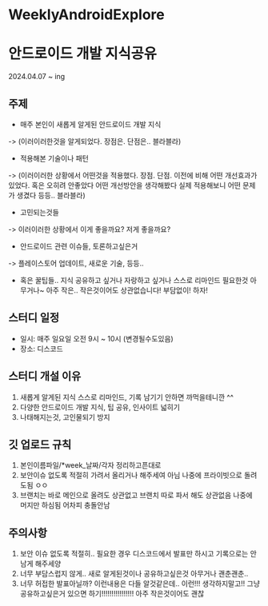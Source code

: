 # WeeklyAndroidExplore

# 안드로이드 개발 지식공유
2024.04.07 ~ ing

## 주제
* 매주 본인이 새롭게 알게된 안드로이드 개발 지식

-> (이러이러한것을 알게되었다. 장점은. 단점은.. 블라블라)
* 적용해본 기술이나 패턴

-> (이러이러한 상황에서 어떤것을 적용했다. 장점. 단점. 이전에 비해 어떤 개선효과가 있었다. 혹은 오히려 안좋았다 어떤 개선방안을 생각해봤다 실제 적용해보니 어떤 문제가 생겼다 등등.. 블라블라)
* 고민되는것들

-> 이러이러한 상황에서 이게 좋을까요? 저게 좋을까요?
* 안드로이드 관련 이슈들, 토론하고싶은거

-> 플레이스토어 업데이트, 새로운 기술, 등등.. 

* 혹은 꿀팁들.. 
지식 공유하고 싶거나 자랑하고 싶거나 스스로 리마인드 필요한것 아무거나~
아주 작은.. 작은것이어도 상관없습니다! 부담없이! 하자!

## 스터디 일정
* 일시: 매주 일요일 오전 9시 ~ 10시 (변경될수도있음)
* 장소: 디스코드

## 스터디 개설 이유
1. 새롭게 알게된 지식 스스로 리마인드, 기록 남기기 안하면 까먹을테니깐 ^^
2. 다양한 안드로이드 개발 지식, 팁 공유, 인사이트 넓히기
3. 나태해지는것, 고인물되기 방지

## 깃 업로드 규칙
1. 본인이름파일/*week_날짜/각자 정리하고픈대로
2. 보안이슈 없도록 적절히 가려서 올리거나 해주세여 아님 나중에 프라이빗으로 돌려도됨 ㅇㅇ
3. 브랜치는 바로 메인으로 올려도 상관없고 브랜치 따로 파서 해도 상관없음 나중에 머지만 하심됨 어차피 충돌안남

## 주의사항
1. 보안 이슈 없도록 적절히.. 필요한 경우 디스코드에서 발표만 하시고 기록으로는 안남게 해주세양
2. 너무 부담스럽지 않게.. 새로 알게된것이나 공유하고싶은것 아무거나 괜춘괜춘..
3. 너무 허접한 발표아닐까? 이런내용은 다들 알것같은데.. 이런!!! 생각하지말고!! 그냥
공유하고싶은거 있으면 하기!!!!!!!!!!!!!!!! 아주 작은것이어도 괜찮
